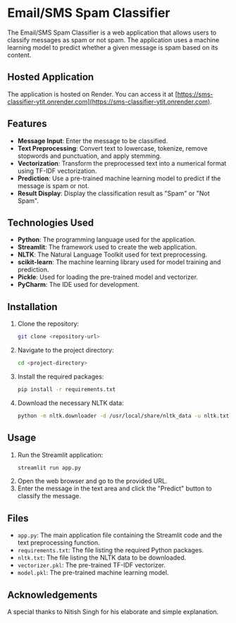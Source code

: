 # Email/SMS Spam Classifier

The Email/SMS Spam Classifier is a web application that allows users to classify messages as spam or not spam. The application uses a machine learning model to predict whether a given message is spam based on its content.

## Hosted Application

The application is hosted on Render. You can access it at [https://sms-classifier-ytit.onrender.com](https://sms-classifier-ytit.onrender.com).

## Features

- **Message Input**: Enter the message to be classified.
- **Text Preprocessing**: Convert text to lowercase, tokenize, remove stopwords and punctuation, and apply stemming.
- **Vectorization**: Transform the preprocessed text into a numerical format using TF-IDF vectorization.
- **Prediction**: Use a pre-trained machine learning model to predict if the message is spam or not.
- **Result Display**: Display the classification result as "Spam" or "Not Spam".

## Technologies Used

- **Python**: The programming language used for the application.
- **Streamlit**: The framework used to create the web application.
- **NLTK**: The Natural Language Toolkit used for text preprocessing.
- **scikit-learn**: The machine learning library used for model training and prediction.
- **Pickle**: Used for loading the pre-trained model and vectorizer.
- **PyCharm**: The IDE used for development.

## Installation

1. Clone the repository:
    ```bash
    git clone <repository-url>
    ```
2. Navigate to the project directory:
    ```bash
    cd <project-directory>
    ```
3. Install the required packages:
    ```bash
    pip install -r requirements.txt
    ```
4. Download the necessary NLTK data:
    ```bash
    python -m nltk.downloader -d /usr/local/share/nltk_data -u nltk.txt
    ```

## Usage

1. Run the Streamlit application:
    ```bash
    streamlit run app.py
    ```
2. Open the web browser and go to the provided URL.
3. Enter the message in the text area and click the "Predict" button to classify the message.

## Files

- `app.py`: The main application file containing the Streamlit code and the text preprocessing function.
- `requirements.txt`: The file listing the required Python packages.
- `nltk.txt`: The file listing the NLTK data to be downloaded.
- `vectorizer.pkl`: The pre-trained TF-IDF vectorizer.
- `model.pkl`: The pre-trained machine learning model.

## Acknowledgements

A special thanks to Nitish Singh for his elaborate and simple explanation.
